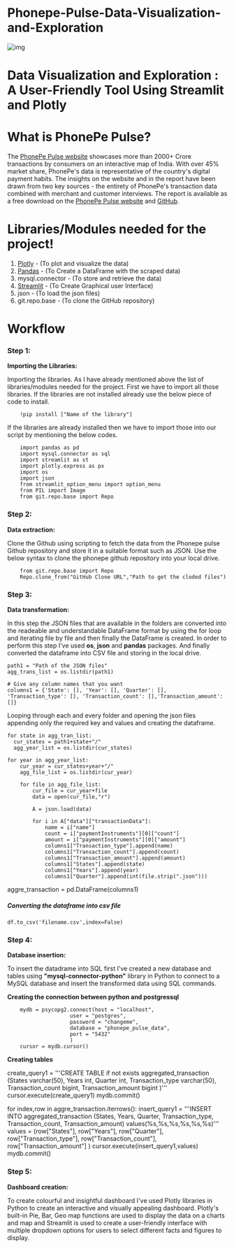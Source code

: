 # Phonepe-Pulse-Data-Visualization-and-Exploration

![img](https://user-images.githubusercontent.com/121713702/226621611-58ea743a-9f9d-43cd-880f-39e0f4e45b9c.png)

# Data Visualization and Exploration : A User-Friendly Tool Using Streamlit and Plotly

# What is PhonePe Pulse?
  The [PhonePe Pulse website](https://www.phonepe.com/pulse/explore/transaction/2022/4/) showcases more than 2000+ Crore transactions by consumers on an interactive map of India. With over 45% market share, PhonePe's data is representative of the country's digital payment habits.
The insights on the website and in the report have been drawn from two key sources - the entirety of PhonePe's transaction data combined with merchant and customer interviews. The report is available as a free download on the [PhonePe Pulse website](https://www.phonepe.com/pulse/explore/transaction/2022/4/) and [GitHub](https://github.com/PhonePe/pulse).




# Libraries/Modules needed for the project!

 1. [Plotly](https://plotly.com/python/) - (To plot and visualize the data)
 2. [Pandas](https://pandas.pydata.org/docs/) - (To Create a DataFrame with the scraped data)
 3. mysql.connector - (To store and retrieve the data)
 4. [Streamlit](https://docs.streamlit.io/library/api-reference) - (To Create Graphical user Interface)
 5. json - (To load the json files)
 6. git.repo.base - (To clone the GitHub repository)
 
 # Workflow
 
 ### Step 1:
 
 **Importing the Libraries:**
 
   Importing the libraries. As I have already mentioned above the list of libraries/modules needed for the project. First we have to import all those libraries. If the libraries are not installed already use the below piece of code to install.

        !pip install ["Name of the library"]
    
   If the libraries are already installed then we have to import those into our script by mentioning the below codes.

        import pandas as pd
        import mysql.connector as sql
        import streamlit as st
        import plotly.express as px
        import os
        import json
        from streamlit_option_menu import option_menu
        from PIL import Image
        from git.repo.base import Repo
 
 
 ### Step 2:
 
 **Data extraction:** 

   Clone the Github using scripting to fetch the data from the Phonepe pulse Github repository and store it in a suitable format such as JSON. Use the below syntax to clone the phonepe github repository into your local drive.
    
        from git.repo.base import Repo
        Repo.clone_from("GitHub Clone URL","Path to get the cloded files")
      
 ### Step 3:
 
 **Data transformation:**
 
   In this step the JSON files that are available in the folders are converted into the readeable and understandable DataFrame format by using the for loop and iterating file by file and then finally the DataFrame is created. In order to perform this step I've used **os**, **json** and **pandas** packages. And finally converted the dataframe into CSV file and storing in the local drive.
   
   
    path1 = "Path of the JSON files"
    agg_trans_list = os.listdir(path1)

    # Give any column names that you want
    columns1 = {'State': [], 'Year': [], 'Quarter': [], 'Transaction_type': [], 'Transaction_count': [],'Transaction_amount': []}
    
    
Looping through each and every folder and opening the json files appending only the required key and values and creating the dataframe.


    for state in agg_tran_list:
      cur_states = path1+state+"/"
      agg_year_list = os.listdir(cur_states)
    
    for year in agg_year_list:
        cur_year = cur_states+year+"/"
        agg_file_list = os.listdir(cur_year)
        
        for file in agg_file_list:
            cur_file = cur_year+file
            data = open(cur_file,"r")
            
            A = json.load(data)
            
            for i in A["data"]["transactionData"]:
                name = i["name"]
                count = i["paymentInstruments"][0]["count"]
                amount = i["paymentInstruments"][0]["amount"]
                columns1["Transaction_type"].append(name)
                columns1["Transaction_count"].append(count)
                columns1["Transaction_amount"].append(amount)
                columns1["States"].append(state)
                columns1["Years"].append(year)
                columns1["Quarter"].append(int(file.strip(".json")))
                
aggre_transaction = pd.DataFrame(columns1)
   
 ##### Converting the dataframe into csv file
    df.to_csv('filename.csv',index=False)

 ### Step 4:
 
 **Database insertion:**
 
   To insert the datadrame into SQL first I've created a new database and tables using **"mysql-connector-python"** library in Python to connect to a MySQL database and insert the transformed data using SQL commands.
   
   **Creating the connection between python and postgressql**
   
        mydb = psycopg2.connect(host = "localhost",
                        user = "postgres",
                        password = "changeme",
                        database = "phonepe_pulse_data",
                        port = "5432"
                        )
        cursor = mydb.cursor()
        
   **Creating tables**
   
create_query1 = '''CREATE TABLE if not exists aggregated_transaction (States varchar(50),
                                                                      Years int,
                                                                      Quarter int,
                                                                      Transaction_type varchar(50),
                                                                      Transaction_count bigint,
                                                                      Transaction_amount bigint
                                                                      )'''
cursor.execute(create_query1)
mydb.commit()

for index,row in aggre_transaction.iterrows():
    insert_query1 = '''INSERT INTO aggregated_transaction (States, Years, Quarter, Transaction_type, Transaction_count, Transaction_amount)
                                                        values(%s,%s,%s,%s,%s,%s)'''
    values = (row["States"],
              row["Years"],
              row["Quarter"],
              row["Transaction_type"],
              row["Transaction_count"],
              row["Transaction_amount"]
              )
    cursor.execute(insert_query1,values)
    mydb.commit()
    
 ### Step 5:
 
 **Dashboard creation:**
 
   To create colourful and insightful dashboard I've used Plotly libraries in Python to create an interactive and visually appealing dashboard. Plotly's built-in Pie, Bar, Geo map functions are used to display the data on a charts and map and Streamlit is used to create a user-friendly interface with multiple dropdown options for users to select different facts and figures to display.





